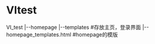 # VItest
VI_test
    |--homepage
        |--templates    #存放主页，登录界面
        |--homepage_templates.html   #homepage的模版